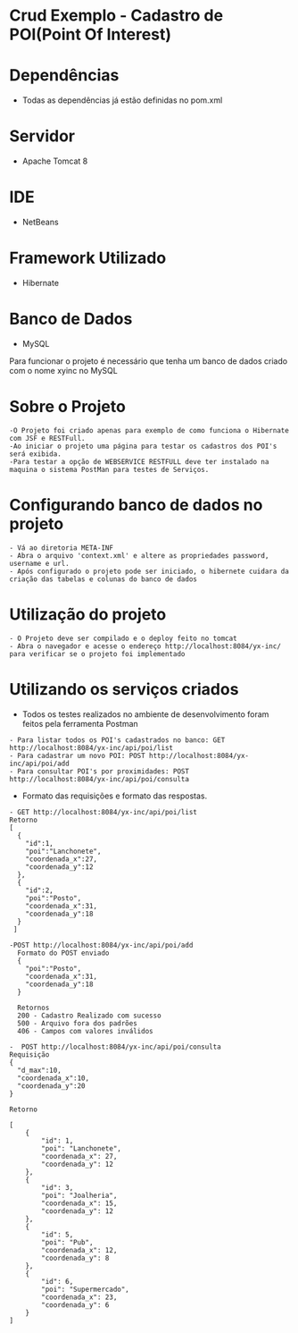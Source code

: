 Crud Exemplo - Cadastro de POI(Point Of Interest)
==========================

# Dependências
- Todas as dependências já estão definidas no pom.xml
# Servidor
- Apache Tomcat 8

# IDE
- NetBeans

# Framework Utilizado
- Hibernate

# Banco de Dados
- MySQL

Para funcionar o projeto é necessário que tenha um banco de dados criado com o nome xyinc
no MySQL

# Sobre o Projeto
```
-O Projeto foi criado apenas para exemplo de como funciona o Hibernate com JSF e RESTFull.
-Ao iniciar o projeto uma página para testar os cadastros dos POI's será exibida.
-Para testar a opção de WEBSERVICE RESTFULL deve ter instalado na maquina o sistema PostMan para testes de Serviços.
```

# Configurando banco de dados no projeto
```
- Vá ao diretoria META-INF
- Abra o arquivo 'context.xml' e altere as propriedades password, username e url.
- Após configurado o projeto pode ser iniciado, o hibernete cuidara da criação das tabelas e colunas do banco de dados
```

# Utilização do projeto
```
- O Projeto deve ser compilado e o deploy feito no tomcat
- Abra o navegador e acesse o endereço http://localhost:8084/yx-inc/ para verificar se o projeto foi implementado
```
# Utilizando os serviços criados
- Todos os testes realizados no ambiente de desenvolvimento foram feitos pela ferramenta Postman
```
- Para listar todos os POI's cadastrados no banco: GET http://localhost:8084/yx-inc/api/poi/list
- Para cadastrar um novo POI: POST http://localhost:8084/yx-inc/api/poi/add
- Para consultar POI's por proximidades: POST http://localhost:8084/yx-inc/api/poi/consulta
```
- Formato das requisições e formato das respostas.
```
- GET http://localhost:8084/yx-inc/api/poi/list
Retorno
[
  {
    "id":1,
    "poi":"Lanchonete",
    "coordenada_x":27,
    "coordenada_y":12
  },
  {
    "id":2,
    "poi":"Posto",
    "coordenada_x":31,
    "coordenada_y":18
  }
 ]

-POST http://localhost:8084/yx-inc/api/poi/add
  Formato do POST enviado
  {   
    "poi":"Posto",
    "coordenada_x":31,
    "coordenada_y":18
  }
  
  Retornos
  200 - Cadastro Realizado com sucesso
  500 - Arquivo fora dos padrões
  406 - Campos com valores inválidos
  
-  POST http://localhost:8084/yx-inc/api/poi/consulta
Requisição
{
  "d_max":10,
  "coordenada_x":10,
  "coordenada_y":20  
}

Retorno

[
    {
        "id": 1,
        "poi": "Lanchonete",
        "coordenada_x": 27,
        "coordenada_y": 12
    },
    {
        "id": 3,
        "poi": "Joalheria",
        "coordenada_x": 15,
        "coordenada_y": 12
    },
    {
        "id": 5,
        "poi": "Pub",
        "coordenada_x": 12,
        "coordenada_y": 8
    },
    {
        "id": 6,
        "poi": "Supermercado",
        "coordenada_x": 23,
        "coordenada_y": 6
    }
]
```

